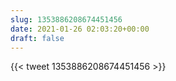 ```yaml
---
slug: 1353886208674451456
date: 2021-01-26 02:03:20+00:00
draft: false
---
```


{{< tweet 1353886208674451456 >}}
